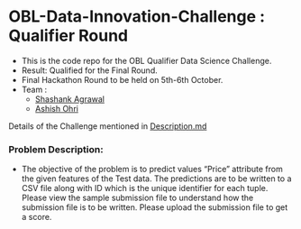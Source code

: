 # OBL-Data-Innovation-Challenge : Qualifier Round

* This is the code repo for the OBL Qualifier Data Science Challenge.
* Result: Qualified for the Final Round.
* Final Hackathon Round to be held on 5th-6th October.
* Team :
	* [Shashank Agrawal](https://github.com/iam-Shashank)
	* [Ashish Ohri](https://github.com/AshishOhri) 

Details of the Challenge mentioned in [Description.md](https://github.com/iam-Shashank/OBL-Data-Innovation-Challenge/blob/master/Description.md)

### Problem Description:
* The objective of the problem is to predict values “Price” attribute from the given features of the Test data. The predictions are to be written to a CSV file along with ID which is the unique identifier for each tuple. Please view the sample submission file to understand how the submission file is to be written. Please upload the submission file to get a score.
<!--stackedit_data:
eyJoaXN0b3J5IjpbLTQxNzAxNzMwLDIxNTI4NDU4N119
-->